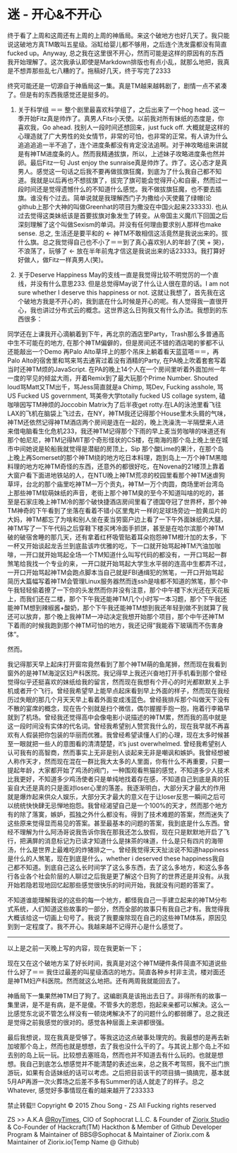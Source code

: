 # 迷 - 开心&不开心

终于看了上周和这周还有上周的上周的神盾局。来这个破地方也好几天了。我只能说这破地方真TM敢叫五星级。浴缸给婴儿都不够用，之后连个洗发露都没有简直fucked up。Anyway, 总之我在这里很不开心，然而可能是这样的原因有的东西我开始理解了。这次我承认即使是Markdown排版也有点小乱，就那么地把，我真是不想弄那些乱七八糟的了。拖稿好几天，终于写完了2333

<!-- more -->

终究可能还是一切源自于神盾局这一集。真是TM越来越韩剧了，剧情一点不紧凑了。但是有的东西我感觉还是挺多的。

1. 关于科学组 ＝＝
整个剧里最喜欢科学组了，之后出来了一个hog head. 这一季开始Fitz真是帅炸了。真男人Fits小天使。以前我对所有妹纸的态度是，你喜欢我，Go ahead. 找别人一段时间还想回来，just fuck off. 大概就是这样的心理造就了广大男性的处女情节，非常的可怕，也非常的正常。有人讲为什么追追追追一半不追了，连个进度条都没有肯定没法追啊。对于神攻略组来讲就是有神TM进度条的人。然而我精通拔旗，所以，上述妹子攻略进度条也然并卵。最后Fitz一句 Just enjoy the sunraise真是帅炸了。炸了。这心态才是真男人。感觉这一句话之后我不要再做拔旗狂魔，到底为了什么我自己都不知道。我就是以后再也不想拔旗了，拔完了旗可能会觉得开心和自豪，然而过一段时间还是觉得遗憾什么的不知道什么感觉。我不做拔旗狂魔，也不要去插旗。谁没有个过去。简单说就是我理解西门子为撒给小天使戴了绿帽(论github上那个大神的叫做Greenhat的项目为撒没在中国火起来233333). 也从过去觉得这类妹纸该是首要拔旗对象发生了转变。从帝国主义魔爪下回国之后深刻理解了这个叫做Sexism的单词。并没有任何理由要求别人那样也make sense. 总之, 生活还是要平和的 <- 神TM不敢相信这活竟然是我说出来的。拔什么旗。总之我觉得自己也不小了＝＝到了真心喜欢别人的年龄了(笑 + 哭)，不浪荡了，玩够了 <- 放在半年前鬼才信这是我说出来的话23333。我打算好好做人，做Fitz一样真男人(笑)。

2. 关于Deserve Happiness
May的支线一直是我觉得比较不明觉厉的一个直线，并没有什么意思233. 但是总觉得May说了什么让人很在意的话。I am not sure whether I deserve this happiness or not. 这就让我想了，首先我在这个破地方我是不开心的，我到底在什么时候是开心的呢。有人觉得我一直很开心，我也讲过分布式云的概念。这世界这么日狗我又有什么办法。我想到的东西很多： 


同学还在上课我开心滴躺着到下午，再北京的酒店里Party，Trash那么多普通高中生不可能在的地方, 在那个神TM偏僻的，但是房间还不错的酒店喝的爹都不认还能敲出一个Demo 再Palo Alto草坪上的那个吊床上躺着看天蓝蓝嗒＝＝，再Palo Alto的宿舍里和骂来骂去通宵过着没有酒精的Party, 在PA晚上吹着套套写着当时还神TM烦的JavaScript. 在PA的晚上14个人在一个房间里听着外面加州一年一度的罕见的倾盆大雨，开着Remix到了最大玩那个Prime Number. Shouted loud骂Matt又TM出千，骂Jess简直就是a Chimp, 骂Dev, Fucking asshole, 骂US Fucked US government, 骂美帝大学totally fucked US collage system, 磕咖啡因写TM神烦的Joccobin Matrix为了后半夜get rotty.在LA的泳池里看飞往LAX的飞机在脑袋上飞过去，在NY，神TM我还记得那个House里木头屑的气味，神TM还依然记得神TM酒店两个房间是连在一起的，晚上洗澡洗一半隔壁来人进来借电脑看生化危机233，我还神TM记得那个下雨的早上麦当劳咖啡的味道还有那个帕尼尼，神TM记得MIT那个奇形怪状的CS楼，在南海的那个岛上晚上坐在城市中间她说是轮船我就觉得是潜艇的房顶上，Sip 那个酸Lime的果汁，在那个岛上晚上再Somerset的那个神TM绕的地方吃日本料理，跑到岛上一万个神TM黑暗料理的地方吃神TM奇怪的东西，还意外的都很好吃，在Novena的21楼顶上靠着大窗户看下面进地铁站的人，在NTU晚上神TM荒凉的校园里看那个神TM迷虐狗草坪，台北的那个庙里吃神TM一万个贡丸，神TM一万个肉圆，商场里听台湾岛上那些神TM软萌妹纸的声音，老街上那个神TM臭的至今不知道叫啥的吃的，甚至是石家庄晚上神TM冷的那个破快捷酒店房间里看了德国夺冠了世界杯，那个神TM神奇的下午看到了坐落在看着不错小区里鬼片一样的足球场旁边一脸黄瓜片的大妈，神TM都忘了为啥和别人坐在麦当劳窗户边上看了一下午外面妹纸的大腿，神TM写了一下午代码之后穿鞋下楼买烤冷面手抓饼，甚至是在哈尔滨那个神TM破的破宿舍睡的那几天，还有拿着红杯吸管贴着耳朵抱怨神TM橙汁加的太多，下一杯又开始谈起龙舌兰到底盐该咋优雅的吃，下一口就开始骂起神TM汽油加咖啡，一开口就开始骂起全场一个TM知道什么叫写代码的都没有，一开口骂起一群煞笔给我找一个专业的来，一开口就开始骂起大学生水平弱的连高中生都弄不过，一开口开始骂起神TM会跑点脚本当自己就是FBI通缉犯的煞笔，一开口开始骂起简历大篇幅写着神TM会管理Linux服务器然而连ssh是啥都不知道的煞笔，那个中午我轻轻偷着撩了一下你的头发然而你并没有注意，那个中午楼下水光还在天花板上，而我们还在二楼，那个下午我还能神TM几个小时写一本习题，那个下午我还能神TM想到辣椒酱+酸奶，那个下午我还能神TM想到我还年轻到做不到就算了我还可以放弃，那个晚上我神TM一冲动决定我想开始那个项目，那个中午还神TM下着雨的时候我跑到那个神TM可怕的地方，我还记得”我能吞下玻璃而不伤害身体“。

然而。

我记得那天早上起床打开窗帘竟然看到了那个神TM萌的鱼尾狮，然而现在我看到窗外的是神TM海淀区妇产科医院。我记得早上我还兴奋地打开手机看到那个曾经觉得似乎还挺喜欢的妹纸给我的留言，然而现在我想有个开心的时光都默默关上手机或者开个飞行。曾经我希望早上能早点起床看到早上外面的样子，然而现在我经历过失眠的那几个月天天早上看着外面变成浅蓝色。曾经我排斥那个叫做天下没有不散的宴席的概念，现在告个别就是扫个微信，偶尔握握手抱一抱，拖着行李箱早就到了机场。曾经我还觉得高中会像电影小说描述的神TM累，然而我的高中就是这一段时间没有实体的代名词。曾经我希望别人赞赏我什么的，现在我早就不再喜欢有人假装把你包装的华丽而优雅。我曾经希望读懂人们的心理，现在太多时候甚至一眼就把一些人的意图看的清清楚楚，it’s just overwhelmed. 曾经我希望别人认可我有的高智商，然而事实上无非是别人谈起来无非是嘲讽和嫉妒。我曾经想被人称作天才，然而现在混在一群比我大太多的人里面，你有什么不再重要，只要一提起年龄，大家都开始了鸡汤的阀门，一种围观看熊猫的感觉，不知道多少人技术比我更好，不知道多少鸡汤使者只是单纯地找着存在感，不知道自己到底是真的狂妄自大还是真的只是面对loser心里的落差。我逐渐明白，大部分天才最大的作用就是爆炸起来供众人娱乐，大部分天才最大的意义在于让loser反思一瞬间之后可以统统快快肆无忌惮地抱怨。我曾经渴望自己是一个100%的天才，然而那个地方有的除了落寞，嫉妒，孤独之外什么都没有。得到了技术难题的答案，然而迷失了这些原来觉得显而易见的答案。甚至最基本的问题的答案，我到底是什么东西。曾经不理解为什么阿汤哥说我告诉你我在那我还怎么放假，现在只是默默地开启了飞行，把满屏的消息标记为已读才知道什么是抹茶的味道，什么是只有四片的海带汤，什么是世界上最难吃的炸猪排之一。曾经我觉得天天扯淡说不知道happiness是什么的人煞笔，现在到底是什么，whether i deserved these happiness我自己都不知道。到底自己这么长时间学了这么多东西，去了这么多地方，和这么多各行各业各个社会阶层的人聊过之后我是更了解这个日狗了的世界还是并没有。从我开始若隐若现地回忆起那些感觉很快乐的时间开始，我就没有问题的答案了。

不知道谁能理解我说的这些的每一个地方，都怪我自己一手建立起来的神TM分布式系统，人们知道这些故事的一部分，然而全部的故事只有我自己才有。我觉得我大概该给这一切画上句号了。我说了我要废除现在自己的这些神TM体系，原因见到到一定程度了。我不开心。我越来越不记得开心是什么感觉了。

<hr>

以上是之前一天晚上写的内容，现在我更新一下；

现在又在这个破地方呆了好长时间，我真是对这个神TM硬件条件简直不知道说些什么好了＝＝ 我住过最差的叫星级酒店的地方。简直各种乡村非主流，楼对面还是神TM妇产科医院。然而就这么地把。还有两周我就能回去了。

神盾局下一集果然神TM日了狗了。这编剧真是该拖出去日了。非得所有的故事一集里讲，是不是有病，是不是傻。不管多大的恩怨，抱起来亲都可以解决。这么一比感觉东北说不管怎么样没有一顿烧烤解决不了的问题什么的都弱爆了。总之我还是觉得之前我感觉的很对的。感觉各种层面上来讲都很强。

最后我想说，现在我真是受够了。等我这边这点破事处理完的。我最想的是再去新加坡那个岛上，然而也就是想想，去了我也没什么干的了。与其说上那个岛上不如去别的岛上玩一玩。比较想去塞班岛，然而也并不知道去有什么玩的。也就是想想。我自己到底怎么想感觉并不能清楚的表述出来，总之我不考驾照，我不出门旅游玩，如果有合适妹纸的话可以考虑。之后把目前该干的项目搞一搞搞完，基本就5月AP再游一次火葬场之后差不多有Summer的话人就走了的样子。总之Whatever, 感觉好多事情现在看的越来越开了233333


禁止转载!!
Copyright © 2015 Zhou Song - ZS
All Fucking rights reserved

ZS >> A.K.A [@RoyTimes](https://github.com/RoyTimes), CIO of Sophocrat L.L.C. & Founder of [Ziorix Studio](https://github.com/Ziorix) & Co-Founder of Hackcraft(TM) Hackthon & Member of Github Developer Program & Maintainer of BBS@Sophocat & Maintainer of Ziorix.com & Maintainer of Ziorix.io(Temp Name @ Github) 
